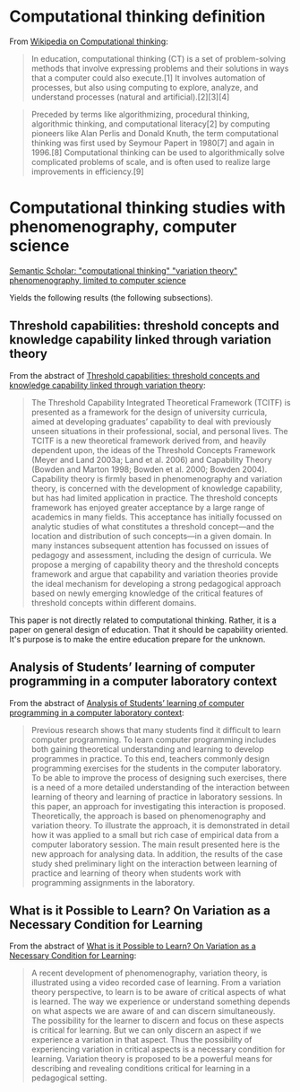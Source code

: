 # Computational thinking definition

From [Wikipedia on Computational thinking](https://en.wikipedia.org/wiki/Computational_thinking):

> In education, computational thinking (CT) is a set of problem-solving methods 
that involve expressing problems and their solutions in ways that a computer 
could also execute.[1] It involves automation of processes, but also using 
computing to explore, analyze, and understand processes (natural and 
artificial).[2][3][4]

> Preceded by terms like algorithmizing, procedural thinking, algorithmic 
thinking, and computational literacy[2] by computing pioneers like Alan Perlis 
and Donald Knuth, the term computational thinking was first used by Seymour 
Papert in 1980[7] and again in 1996.[8] Computational thinking can be used to 
algorithmically solve complicated problems of scale, and is often used to 
realize large improvements in efficiency.[9]


# Computational thinking studies with phenomenography, computer science

[Semantic Scholar: "computational thinking" "variation theory" phenomenography, limited to computer science](https://www.semanticscholar.org/search?fos%5B0%5D=computer-science&q=%22computational%20thinking%22%20%22variation%20theory%22%20phenomenography&sort=relevance)

Yields the following results (the following subsections).

## Threshold capabilities: threshold concepts and knowledge capability linked through variation theory

From the abstract of [Threshold capabilities: threshold concepts and knowledge 
capability linked through variation theory](https://link.springer.com/article/10.1007/s10734-012-9540-5):

> The Threshold Capability Integrated Theoretical Framework (TCITF) is 
presented as a framework for the design of university curricula, aimed at 
developing graduates’ capability to deal with previously unseen situations in 
their professional, social, and personal lives. The TCITF is a new theoretical 
framework derived from, and heavily dependent upon, the ideas of the Threshold 
Concepts Framework (Meyer and Land 2003a; Land et al. 2006) and Capability 
Theory (Bowden and Marton 1998; Bowden et al. 2000; Bowden 2004). Capability 
theory is firmly based in phenomenography and variation theory, is concerned 
with the development of knowledge capability, but has had limited application 
in practice. The threshold concepts framework has enjoyed greater acceptance by 
a large range of academics in many fields. This acceptance has initially 
focussed on analytic studies of what constitutes a threshold concept—and the 
location and distribution of such concepts—in a given domain. In many instances 
subsequent attention has focussed on issues of pedagogy and assessment, 
including the design of curricula. We propose a merging of capability theory 
and the threshold concepts framework and argue that capability and variation 
theories provide the ideal mechanism for developing a strong pedagogical 
approach based on newly emerging knowledge of the critical features of 
threshold concepts within different domains.

This paper is not directly related to computational thinking. Rather, it is a 
paper on general design of education. That it should be capability oriented. 
It's purpose is to make the entire education prepare for the unknown.

## Analysis of Students’ learning of computer programming in a computer laboratory context

From the abstract of [Analysis of Students’ learning of computer programming in 
a computer laboratory context](https://doi.org/10.1080/03043797.2018.1544609):

> Previous research shows that many students find it difficult to learn 
computer programming. To learn computer programming includes both gaining 
theoretical understanding and learning to develop programmes in practice. To 
this end, teachers commonly design programming exercises for the students in 
the computer laboratory. To be able to improve the process of designing such 
exercises, there is a need of a more detailed understanding of the interaction 
between learning of theory and learning of practice in laboratory sessions. In 
this paper, an approach for investigating this interaction is proposed. 
Theoretically, the approach is based on phenomenography and variation theory. 
To illustrate the approach, it is demonstrated in detail how it was applied to 
a small but rich case of empirical data from a computer laboratory session. The 
main result presented here is the new approach for analysing data. In addition, 
the results of the case study shed preliminary light on the interaction between 
learning of practice and learning of theory when students work with programming 
assignments in the laboratory.

## What is it Possible to Learn? On Variation as a Necessary Condition for Learning

From the abstract of [What is it Possible to Learn? On Variation as a Necessary 
Condition for Learning](https://doi.org/10.1080/00313830600823753):

> A recent development of phenomenography, variation theory, is illustrated 
using a video recorded case of learning. From a variation theory perspective, 
to learn is to be aware of critical aspects of what is learned. The way we 
experience or understand something depends on what aspects we are aware of and 
can discern simultaneously. The possibility for the learner to discern and 
focus on these aspects is critical for learning. But we can only discern an 
aspect if we experience a variation in that aspect. Thus the possibility of 
experiencing variation in critical aspects is a necessary condition for 
learning. Variation theory is proposed to be a powerful means for describing 
and revealing conditions critical for learning in a pedagogical setting.


